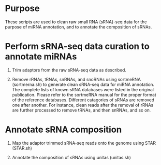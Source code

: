 # Purpose
These scripts are used to clean raw small RNA (sRNA)-seq data for the purpose of miRNA annotation, and to annotate the composition of sRNAs.

# Perform sRNA-seq data curation to annotate miRNAs

1. Trim adaptors from the raw sRNA-seq data as described.

2. Remove rRNAs, tRNAs, snRNAs, and snoRNAs using sortmeRNA (sortmerna.sh) to generate clean sRNA-seq data for miRNA annotation. The complete lists of known sRNA databases were listed in the original publication. Please refer to the sortmeRNA manual for the proper format of the reference databases. Different catagories of sRNAs are removed one after another. For instance, clean reads after the removal of rRNAs are further processed to remove tRNAs, and then snRNAs, and so on. 

# Annotate sRNA composition 

1. Map the adaptor trimmed sRNA-seq reads onto the genome using STAR (STAR.sh)

2. Annotate the composition of sRNAs using unitas (unitas.sh)




